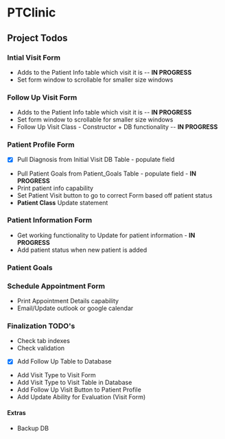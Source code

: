 # PTClinic

## Project Todos

### Intial Visit Form
- Adds to the Patient Info table which visit it is -- **IN PROGRESS**
- Set form window to scrollable for smaller size windows

### Follow Up Visit Form
- Adds to the Patient Info table which visit it is  -- **IN PROGRESS**
- Set form window to scrollable for smaller size windows
- Follow Up Visit Class - Constructor + DB functionality  -- **IN PROGRESS**

### Patient Profile Form
- [x] Pull Diagnosis from Initial Visit DB Table - populate field
- Pull Patient Goals from Patient_Goals Table - populate field - **IN PROGRESS**
- Print patient info capability
- Set Patient Visit button to go to correct Form based off patient status 
- **Patient Class** Update statement

### Patient Information Form
- Get working functionality to Update for patient information -  **IN PROGRESS**
- Add patient status when new patient is added 

### Patient Goals


### Schedule Appointment Form
- Print Appointment Details capability
- Email/Update outlook or google calendar

### Finalization TODO's
- Check tab indexes
- Check validation
- [x] Add Follow Up Table to Database
- Add Visit Type to Visit Form
- Add Visit Type to Visit Table in Database
- Add Follow Up Visit Button to Patient Profile
- Add Update Ability for Evaluation (Visit Form)


#### Extras
- Backup DB

